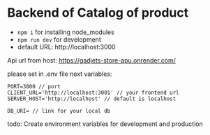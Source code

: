 # Backend of Catalog of product

- `npm i` for installing node_modules
- `npm run dev` for development
- default URL: http://localhost:3000

Api url from host: https://gadjets-store-apu.onrender.com/

please set in .env file next variables:
```
PORT=3000 // port
CLIENT_URL='http://localhost:3001' // your frontend url
SERVER_HOST='http://localhost' // default is localhost

DB_URI= // link for your local db
```
todo: Create environment variables for development and production
